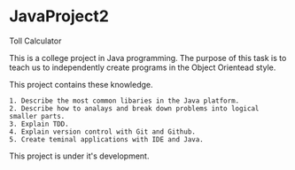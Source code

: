 # JavaProject2
Toll Calculator

This is a college project in Java programming. 
The purpose of this task is to teach us to independently create programs in the Object Orientead style.


This project contains these knowledge.

    1. Describe the most common libaries in the Java platform.
    2. Describe how to analays and break down problems into logical smaller parts.
    3. Explain TDD. 
    4. Explain version control with Git and Github.
    5. Create teminal applications with IDE and Java. 



This project is under it's development. 

